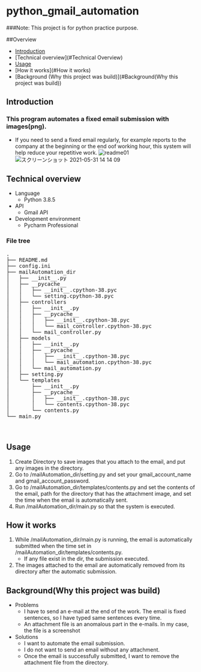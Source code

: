 # python_gmail_automation

###Note: This project is for python practice purpose.

##Overview
- [Introduction](#introduction)
- [Technical overview](#Technical Overview)
- [Usage](#Usage) 
- [How it works](#How it works)
- [Background (Why this project was build)](#Background(Why this project was build))

## Introduction
### This program automates a fixed email submission with images(png).
* If you need to send a fixed email regularly, for example reports to the company at the beginning 
  or the end oof working hour, this system will help reduce your repetitive work.
![readme01](https://user-images.githubusercontent.com/62780815/120142817-ec569400-c219-11eb-94e5-14f28e14dd5d.png)
![スクリーンショット 2021-05-31 14 14 09](https://user-images.githubusercontent.com/62780815/120143113-7bfc4280-c21a-11eb-8cc2-95b17a553d18.png)

## Technical overview
* Language
  - Python 3.8.5
* API 
  - Gmail API
* Development environment
  - Pycharm Professional
  
### File tree
<pre>
.
├── README.md
├── config.ini
├── mailAutomation_dir
│   ├── __init__.py
│   ├── __pycache__
│   │   ├── __init__.cpython-38.pyc
│   │   └── setting.cpython-38.pyc
│   ├── controllers
│   │   ├── __init__.py
│   │   ├── __pycache__
│   │   │   ├── __init__.cpython-38.pyc
│   │   │   └── mail_controller.cpython-38.pyc
│   │   └── mail_controller.py
│   ├── models
│   │   ├── __init__.py
│   │   ├── __pycache__
│   │   │   ├── __init__.cpython-38.pyc
│   │   │   └── mail_automation.cpython-38.pyc
│   │   └── mail_automation.py
│   ├── setting.py
│   └── templates
│       ├── __init__.py
│       ├── __pycache__
│       │   ├── __init__.cpython-38.pyc
│       │   └── contents.cpython-38.pyc
│       └── contents.py
└── main.py


</pre>
## Usage
1. Create Directory to save images that you attach to the email, and put any images in the directory.
2. Go to /mailAutomation_dir/setting.py and set your gmail_account_name and gmail_account_password.
3. Go to /mailAutomation_dir/templates/contents.py and set the contents of the email, path for the directory that has the attachment image, and set the time when the email is automatically sent.
4. Run /mailAutomation_dir/main.py so that the system is executed.

## How it works
1. While /mailAutomation_dir/main.py is running, the email is automatically submitted when the time set in /mailAutomation_dir/templates/contents.py.
   * If any file exist in the dir, the submission executed.   
2. The images attached to the email are automatically removed from its directory after the automatic submission.
## Background(Why this project was build)
* Problems 
  * I have to send an e-mail at the end of the work.
  The email is fixed sentences, so I have typed same sentences every time.
  * An attachment file is an anomalous part in the e-mails. In my case, the file is a screenshot
* Solutions
  * I want to automate the email submission.
  * I do not want to send an email without any attachment.
  * Once the email is successfully submitted, I want to remove the attachment file from the directory.
